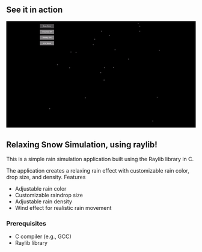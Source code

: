 ## See it in action

![](https://github.com/Sieep-Coding/snow-simulation/blob/master/snow.gif)

## Relaxing Snow Simulation, using raylib!

This is a simple rain simulation application built using the Raylib library in C. 

The application creates a relaxing rain effect with customizable rain color, drop size, and density.
Features

- Adjustable rain color
- Customizable raindrop size
- Adjustable rain density
- Wind effect for realistic rain movement

### Prerequisites

- C compiler (e.g., GCC)
- Raylib library
